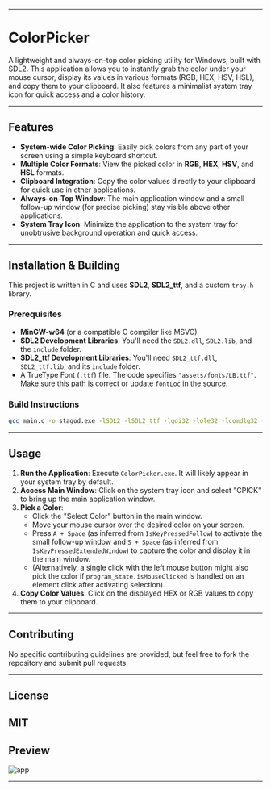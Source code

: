 

---

# ColorPicker

A lightweight and always-on-top color picking utility for Windows, built with SDL2. This application allows you to instantly grab the color under your mouse cursor, display its values in various formats (RGB, HEX, HSV, HSL), and copy them to your clipboard. It also features a minimalist system tray icon for quick access and a color history.



---

## Features

* **System-wide Color Picking**: Easily pick colors from any part of your screen using a simple keyboard shortcut.
* **Multiple Color Formats**: View the picked color in **RGB**, **HEX**, **HSV**, and **HSL** formats.
* **Clipboard Integration**: Copy the color values directly to your clipboard for quick use in other applications.
* **Always-on-Top Window**: The main application window and a small follow-up window (for precise picking) stay visible above other applications.
* **System Tray Icon**: Minimize the application to the system tray for unobtrusive background operation and quick access.


---

## Installation & Building

This project is written in C and uses **SDL2**, **SDL2_ttf**, and a custom `tray.h` library.

### Prerequisites

* **MinGW-w64** (or a compatible C compiler like MSVC)
* **SDL2 Development Libraries**: You'll need the `SDL2.dll`, `SDL2.lib`, and the `include` folder.
* **SDL2_ttf Development Libraries**: You'll need `SDL2_ttf.dll`, `SDL2_ttf.lib`, and its `include` folder.
* A TrueType Font (`.ttf`) file. The code specifies `"assets/fonts/LB.ttf"`. Make sure this path is correct or update `fontLoc` in the source.

### Build Instructions 
```bash
gcc main.c -o stagod.exe -lSDL2 -lSDL2_ttf -lgdi32 -lole32 -lcomdlg32 -loleaut32 -luser32 -lShell32 -mwindows -fopenmp

```
---

## Usage

1.  **Run the Application**: Execute `ColorPicker.exe`. It will likely appear in your system tray by default.
2.  **Access Main Window**: Click on the system tray icon and select "CPICK" to bring up the main application window.
3.  **Pick a Color**:
    * Click the "Select Color" button in the main window.
    * Move your mouse cursor over the desired color on your screen.
    * Press `A + Space` (as inferred from `IsKeyPressedFollow`) to activate the small follow-up window and `S + Space` (as inferred from `IsKeyPressedExtendedWindow`) to capture the color and display it in the main window.
    * (Alternatively, a single click with the left mouse button might also pick the color if `program_state.isMouseClicked` is handled on an element click after activating selection).
4.  **Copy Color Values**: Click on the displayed HEX or RGB values to copy them to your clipboard.

---


## Contributing

No specific contributing guidelines are provided, but feel free to fork the repository and submit pull requests.

---

## License

MIT
---

## Preview

![app](https://github.com/user-attachments/assets/0085c2f4-56c1-4674-a2b3-6fef196e5a2f)

---


